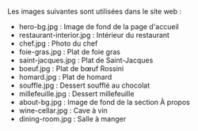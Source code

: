 Les images suivantes sont utilisées dans le site web :

- hero-bg.jpg : Image de fond de la page d'accueil
- restaurant-interior.jpg : Intérieur du restaurant
- chef.jpg : Photo du chef
- foie-gras.jpg : Plat de foie gras
- saint-jacques.jpg : Plat de Saint-Jacques
- boeuf.jpg : Plat de bœuf Rossini
- homard.jpg : Plat de homard
- souffle.jpg : Dessert soufflé au chocolat
- millefeuille.jpg : Dessert millefeuille
- about-bg.jpg : Image de fond de la section À propos
- wine-cellar.jpg : Cave à vin
- dining-room.jpg : Salle à manger
